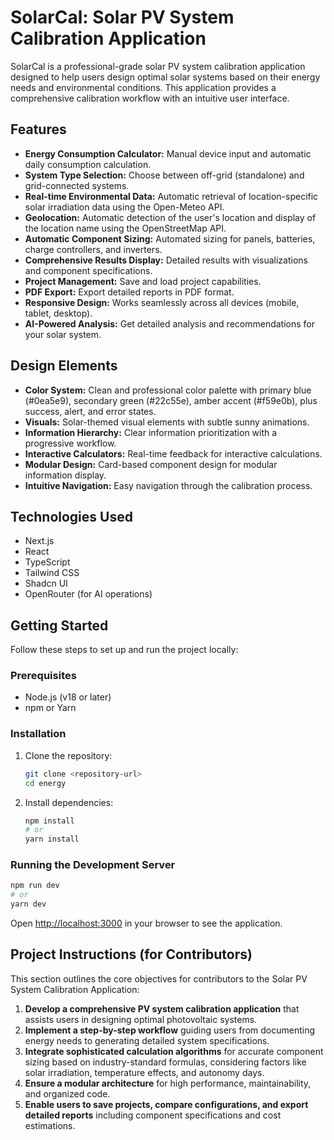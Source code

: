 # SolarCal: Solar PV System Calibration Application

SolarCal is a professional-grade solar PV system calibration application designed to help users design optimal solar systems based on their energy needs and environmental conditions. This application provides a comprehensive calibration workflow with an intuitive user interface.

## Features

*   **Energy Consumption Calculator:** Manual device input and automatic daily consumption calculation.
*   **System Type Selection:** Choose between off-grid (standalone) and grid-connected systems.
*   **Real-time Environmental Data:** Automatic retrieval of location-specific solar irradiation data using the Open-Meteo API.
*   **Geolocation:** Automatic detection of the user's location and display of the location name using the OpenStreetMap API.
*   **Automatic Component Sizing:** Automated sizing for panels, batteries, charge controllers, and inverters.
*   **Comprehensive Results Display:** Detailed results with visualizations and component specifications.
*   **Project Management:** Save and load project capabilities.
*   **PDF Export:** Export detailed reports in PDF format.
*   **Responsive Design:** Works seamlessly across all devices (mobile, tablet, desktop).
*   **AI-Powered Analysis:** Get detailed analysis and recommendations for your solar system.

## Design Elements

*   **Color System:** Clean and professional color palette with primary blue (#0ea5e9), secondary green (#22c55e), amber accent (#f59e0b), plus success, alert, and error states.
*   **Visuals:** Solar-themed visual elements with subtle sunny animations.
*   **Information Hierarchy:** Clear information prioritization with a progressive workflow.
*   **Interactive Calculators:** Real-time feedback for interactive calculations.
*   **Modular Design:** Card-based component design for modular information display.
*   **Intuitive Navigation:** Easy navigation through the calibration process.

## Technologies Used

*   Next.js
*   React
*   TypeScript
*   Tailwind CSS
*   Shadcn UI
*   OpenRouter (for AI operations)

## Getting Started

Follow these steps to set up and run the project locally:

### Prerequisites

*   Node.js (v18 or later)
*   npm or Yarn

### Installation

1.  Clone the repository:
    ```bash
    git clone <repository-url>
    cd energy
    ```
2.  Install dependencies:
    ```bash
    npm install
    # or
    yarn install
    ```

### Running the Development Server

```bash
npm run dev
# or
yarn dev
```

Open [http://localhost:3000](http://localhost:3000) in your browser to see the application.

## Project Instructions (for Contributors)

This section outlines the core objectives for contributors to the Solar PV System Calibration Application:

1.  **Develop a comprehensive PV system calibration application** that assists users in designing optimal photovoltaic systems.
2.  **Implement a step-by-step workflow** guiding users from documenting energy needs to generating detailed system specifications.
3.  **Integrate sophisticated calculation algorithms** for accurate component sizing based on industry-standard formulas, considering factors like solar irradiation, temperature effects, and autonomy days.
4.  **Ensure a modular architecture** for high performance, maintainability, and organized code.
5.  **Enable users to save projects, compare configurations, and export detailed reports** including component specifications and cost estimations.